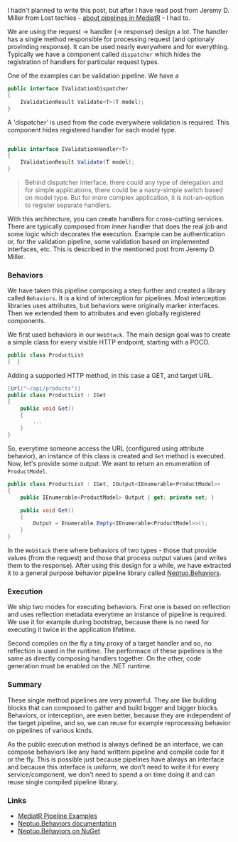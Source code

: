 I hadn't planned to write this post, but after I have read post from Jeremy D. Miller from Lost techies - [about pipelines in MediatR](https://lostechies.com/jimmybogard/2016/10/13/mediatr-pipeline-examples/) - I had to.

We are using the request -> handler (-> response) design a lot. The handler has a single method responsible for processing request (and optionaly provinding response). It can be used nearly everywhere and for everything. Typically we have a component called `dispatcher` which hides the registration of handlers for particular request types. 

One of the examples can be validation pipeline. We have a 

```C#
public interface IValidationDispatcher
{
    IValidationResult Validate<T>(T model);
}
```

A 'dispatcher' is used from the code everywhere validation is required. This component hides registered handler for each model type.

```C#

public interface IValidationHandler<T>
{
    IValidationResult Validate(T model);
}

```

> Behind dispatcher interface, there could any type of delegation and for simple applications, there could be a nasty-simple switch based on model type. But for more complex application, it is not-an-option to register separate handlers.

With this architecture, you can create handlers for cross-cutting services. There are typically composed from inner handler that does the real job and some logic which decorates the execution. Example can be authentication or, for the validation pipeline, some validation based on implemented interfaces, etc. This is described in the mentioned post from Jeremy D. Miller.

### Behaviors

We have taken this pipeline composing a step further and created a library called `Behaviors`. It is a kind of interception for pipelines. Most interception libraries uses attributes, but behaviors were originally marker interfaces. Then we extended them to attributes and even globally registered components.

We first used behaviors in our `WebStack`. The main design goal was to create a simple class for every visible HTTP endpoint, starting with a POCO.

```C#
public class ProductList
{  }
```

Adding a supported HTTP method, in this case a GET, and target URL.

```C#
[Url("~/api/products")]
public class ProductList : IGet
{  
    public void Get()
    {
        ...
    }
}
```

So, everytime someone access the URL (configured using attribute behavior), an instance of this class is created and `Get` method is executed. Now, let's provide some output. We want to return an enumeration of `ProductModel`.

```C#
public class ProductList : IGet, IOutput<IEnumerable<ProductModel>>
{
    public IEnumerable<ProductModel> Output { get; private set; }

    public void Get()
    {
        Output = Enumerable.Empty<IEnumerable<ProductModel>>();
    }
}
```

In the `WebStack` there where behaviors of two types - those that provide values (from the request) and those that process output values (and writes them to the response). After using this design for a while, we have extracted it to a general purpose behavior pipeline library called [Neptuo.Behaviors](https://github.com/neptuo/Framework/wiki/Behaviors).

### Execution

We ship two modes for executing behaviors. First one is based on reflection and uses reflection metadata everytime an instance of pipeline is required. We use it for example during bootstrap, because there is no need for executing it twice in the application lifetime.

Second compiles on the fly a tiny proxy of a target handler and so, no reflection is used in the runtime. The performace of these pipelines is the same as directly composing handlers together. On the other, code generation must be enabled on the .NET runtime.

### Summary

These single method pipelines are very powerful. They are like building blocks that can composed to gather and build bigger and bigger blocks. Behaviors, or interception, are even better, because they are independent of the target pipeline, and so, we can reuse for example reprocessing behavior on pipelines of various kinds.

As the public execution method is always defined be an interface, we can compose behaviors like any hand writtern pipeline and compile code for it or the fly. This is possible just because pipelines have always an interface and because this interface is uniform, we don't need to write it for every service/component, we don't need to spend a on time doing it and can reuse single compiled pipeline library.

### Links

 - [MediatR Pipeline Examples](https://lostechies.com/jimmybogard/2016/10/13/mediatr-pipeline-examples/)
 - [Neptuo.Behaviors documentation](https://github.com/neptuo/Framework/wiki/Behaviors)
 - [Neptuo.Behaviors on NuGet](https://www.nuget.org/packages/Neptuo.Behaviors/)
